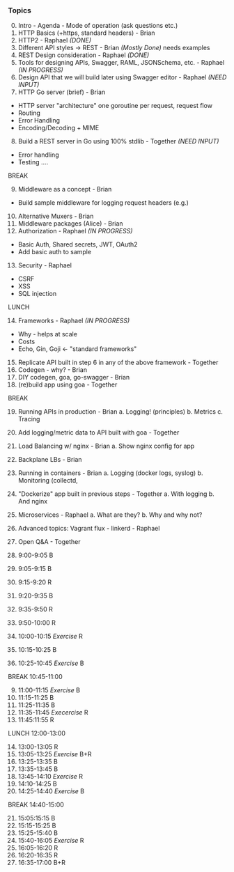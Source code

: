 ### Topics

0. Intro - Agenda - Mode of operation (ask questions etc.)
1. HTTP Basics (+https, standard headers) - Brian
2. HTTP2 - Raphael *(DONE)*
3. Different API styles -> REST - Brian *(Mostly Done)* needs examples
4. REST Design consideration - Raphael *(DONE)*
5. Tools for designing APIs, Swagger, RAML, JSONSchema, etc. - Raphael *(IN PROGRESS)*
6. Design API that we will build later using Swagger editor - Raphael *(NEED INPUT)*
7. HTTP Go server (brief) - Brian
  - HTTP server "architecture" one goroutine per request, request flow
  - Routing
  - Error Handling
  - Encoding/Decoding + MIME
8. Build a REST server in Go using 100% stdlib - Together *(NEED INPUT)*
  - Error handling
  - Testing
  ....

BREAK

9. Middleware as a concept - Brian
  - Build sample middleware for logging request headers (e.g.)
10. Alternative Muxers - Brian
11. Middleware packages (Alice) - Brian
12. Authorization - Raphael *(IN PROGRESS)*
  - Basic Auth, Shared secrets, JWT, OAuth2
  - Add basic auth to sample
13. Security - Raphael
  - CSRF
  - XSS
  - SQL injection

LUNCH

14. Frameworks - Raphael *(IN PROGRESS)*
  - Why - helps at scale
  - Costs
  - Echo, Gin, Goji <- "standard frameworks"
15. Replicate API built in step 6 in any of the above framework - Together
16. Codegen - why? - Brian
17. DIY codegen, goa, go-swagger - Brian
18. (re)build app using goa - Together

BREAK

19. Running APIs in production - Brian
  a. Logging! (principles)
  b. Metrics
  c. Tracing
20. Add logging/metric data to API built with goa - Together
21. Load Balancing w/ nginx - Brian
  a. Show nginx config for app
22. Backplane LBs - Brian
23. Running in containers - Brian
  a. Logging (docker logs, syslog)
  b. Monitoring (collectd, 
24. "Dockerize" app built in previous steps - Together
  a. With logging
  b. And nginx
25. Microservices - Raphael
  a. What are they?
  b. Why and why not?
26. Advanced topics: Vagrant flux - linkerd - Raphael
27. Open Q&A - Together

0. 9:00-9:05 B
1. 9:05-9:15 B
2. 9:15-9:20 R
3. 9:20-9:35 B
4. 9:35-9:50 R
5. 9:50-10:00 R
6. 10:00-10:15 *Exercise* R
7. 10:15-10:25 B
8. 10:25-10:45 *Exercise* B

BREAK 10:45-11:00

9. 11:00-11:15 *Exercise* B
10. 11:15-11:25 B
11. 11:25-11:35 B
12. 11:35-11:45 *Execercise* R
13. 11:45:11:55 R

LUNCH 12:00-13:00

14. 13:00-13:05 R
15. 13:05-13:25 *Exercise* B+R
16. 13:25-13:35 B
17. 13:35-13:45 B
18. 13:45-14:10 *Exercise* R
19. 14:10-14:25 B
20. 14:25-14:40 *Exercise* B

BREAK 14:40-15:00

21. 15:05:15:15 B
22. 15:15-15:25 B
23. 15:25-15:40 B
24. 15:40-16:05 *Exercise* R
25. 16:05-16:20 R
26. 16:20-16:35 R
27. 16:35-17:00 B+R
